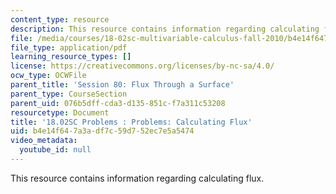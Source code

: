 ```yaml
---
content_type: resource
description: This resource contains information regarding calculating flux.
file: /media/courses/18-02sc-multivariable-calculus-fall-2010/b4e14f647a3adf7c59d752ec7e5a5474_MIT18_02SC_pb_80_quest.pdf
file_type: application/pdf
learning_resource_types: []
license: https://creativecommons.org/licenses/by-nc-sa/4.0/
ocw_type: OCWFile
parent_title: 'Session 80: Flux Through a Surface'
parent_type: CourseSection
parent_uid: 076b5dff-cda3-d135-851c-f7a311c53208
resourcetype: Document
title: '18.02SC Problems : Problems: Calculating Flux'
uid: b4e14f64-7a3a-df7c-59d7-52ec7e5a5474
video_metadata:
  youtube_id: null
---
```

This resource contains information regarding calculating flux.